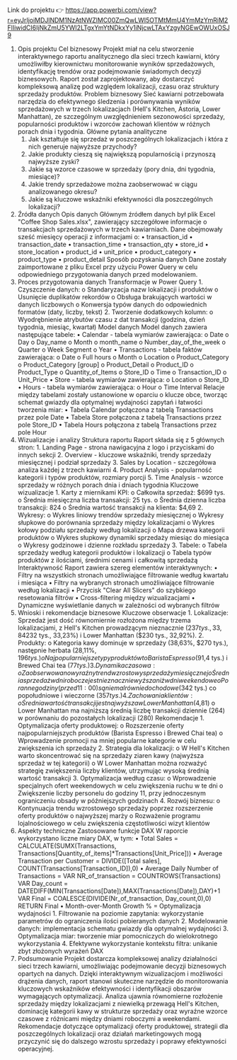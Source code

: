 Link do projektu 👉 https://app.powerbi.com/view?r=eyJrIjoiMDJlNDM1NzAtNWZlMC00ZmQwLWI5OTMtMmU4YmMzYmRiM2FlIiwidCI6IjNkZmU5YWI2LTgxYmYtNDkxYy1iNjcwLTAxYzgyNGEwOWUxOSJ9
1. Opis projektu
Cel biznesowy
	Projekt miał na celu stworzenie interaktywnego raportu analitycznego dla sieci trzech kawiarni, który umożliwiłby kierownictwu monitorowanie wyników sprzedażowych, 						 
	identyfikację trendów oraz podejmowanie świadomych decyzji biznesowych. Raport został zaprojektowany, aby dostarczyć kompleksową analizę pod względem lokalizacji, czasu oraz 		struktury sprzedaży produktów.
Problem biznesowy
	Sieć kawiarni potrzebowała narzędzia do efektywnego śledzenia i porównywania wyników sprzedażowych w trzech lokalizacjach (Hell's Kitchen, Astoria, Lower Manhattan), ze 					szczególnym uwzględnieniem sezonowości sprzedaży, popularności produktów i wzorców zachowań klientów w różnych porach dnia i tygodnia.
Główne pytania analityczne
	1.	Jak kształtuje się sprzedaż w poszczególnych lokalizacjach i która z nich generuje najwyższe przychody?
	2.	Jakie produkty cieszą się największą popularnością i przynoszą najwyższe zyski?
	3.	Jakie są wzorce czasowe w sprzedaży (pory dnia, dni tygodnia, miesiące)?
	4.	Jakie trendy sprzedażowe można zaobserwować w ciągu analizowanego okresu?
	5.	Jakie są kluczowe wskaźniki efektywności dla poszczególnych lokalizacji?
2. Źródła danych
Opis danych
	Głównym źródłem danych był plik Excel "Coffee Shop Sales.xlsx", zawierający szczegółowe informacje o transakcjach sprzedażowych w trzech kawiarniach. Dane obejmowały sześć 			miesięcy operacji z informacjami o:
		•	transaction_id
		•	transaction_date
		•	transaction_time
		•	transaction_qty
		•	store_id
		•	store_location
		•	product_id
		•	unit_price
		•	product_category
		•	product_type
		•	product_detail
Sposób pozyskania danych
	Dane zostały zaimportowane z pliku Excel przy użyciu Power Query w celu odpowiedniego przygotowania danych przed modelowaniem.
3. Proces przygotowania danych
	Transformacje w Power Query
		1.	Czyszczenie danych:
			o	Standaryzacja nazw lokalizacji i produktów
			o	Usunięcie duplikatów rekordów
			o	Obsługa brakujących wartości w danych liczbowych
			o	Konwersja typów danych do odpowiednich formatów (daty, liczby, tekst)
		2.	Tworzenie dodatkowych kolumn:
			o	Wyodrębnienie atrybutów czasu z dat transakcji (godzina, dzień tygodnia, miesiąc, kwartał)
	Model danych
	Model danych zawiera następujące tabele:
		•	Calendar - tabela wymiarów zawierająca:
			o	Date 
			o	Day 
			o	Day_name 
			o	Month 
			o	month_name 
			o	Number_day_of_the_week 
			o	Quarter 
			o	Week Segment
			o	Year 
		•	Transactions - tabela faktów zawierająca:
			o	Date 
			o	Full hours 
			o	Month 
			o	Location 
			o	Product_Category 
			o	Product_Category [group] 
			o	Product_Detail 
			o	Product_ID 
			o	Product_Type
			o	Quantity_of_Items 
			o	Store_ID 
			o	Time 
			o	Transaction_ID 
			o	Unit_Price 
		•	Store  - tabela wymiarów zawierająca:
			o	Location 
			o	Store_ID 
		•	Hours  - tabela wymiarów zawierająca:
			o	Hour 
			o	Time Interval 
	Relacje między tabelami zostały ustanowione w oparciu o klucze obce, tworząc schemat gwiazdy dla optymalnej wydajności zapytań i łatwości tworzenia miar:
			•	Tabela Calendar połączona z tabelą Transactions przez pole Date
			•	Tabela Store połączona z tabelą Transactions przez pole Store_ID
			•	Tabela Hours połączona z tabelą Transactions przez pole Hour
4. Wizualizacje i analizy
	Struktura raportu
	Raport składa się z 5 głównych stron:
		1.	Landing Page - strona nawigacyjna z logo i przyciskami do innych sekcji
		2.	Overview - kluczowe wskaźniki, trendy sprzedaży miesięcznej i podział sprzedaży
		3.	Sales by Location - szczegółowa analiza każdej z trzech kawiarni
		4.	Product Analysis - popularność kategorii i typów produktów, rozmiary porcji
		5.	Time Analysis - wzorce sprzedaży w różnych porach dnia i dniach tygodnia
	Kluczowe wizualizacje
		1.	Karty z miernikami KPI:
			o	Całkowita sprzedaż: $699 tys.
			o	Średnia miesięczna liczba transakcji: 25 tys.
			o	Średnia dzienna liczba transakcji: 824
			o	Średnia wartość transakcji na klienta: $4,69
		2.	Wykresy:
			o	Wykres liniowy trendów sprzedaży miesięcznej
			o	Wykresy słupkowe do porównania sprzedaży między lokalizacjami
			o	Wykres kołowy podziału sprzedaży według lokalizacji
			o	Mapa drzewa kategorii produktów
			o	Wykres słupkowy dynamiki sprzedaży miesiąc do miesiąca
			o	Wykresy godzinowe i dzienne rozkładu sprzedaży
		3.	Tabele:
			o	Tabela sprzedaży według kategorii produktów i lokalizacji
			o	Tabela typów produktów z ilościami, średnimi cenami i całkowitą sprzedażą
	Interaktywność
	Raport zawiera szereg elementów interaktywnych:
		•	Filtry na wszystkich stronach umożliwiające filtrowanie według kwartału i miesiąca
		•	Filtry na wybranych stronach umożliwiające filtrowanie według lokalizacji
		•	Przycisk "Clear All Slicers" do szybkiego resetowania filtrów
		•	Cross-filtering między wizualizacjami
		•	Dynamiczne wyświetlanie danych w zależności od wybranych filtrów
5. Wnioski i rekomendacje biznesowe
	Kluczowe obserwacje
		1.	Lokalizacje: Sprzedaż jest dość równomiernie rozłożona między trzema lokalizacjami, z Hell's Kitchen prowadzącym nieznacznie ($237 tys., 33,84%), następnie Astoria ($232 		tys., 33,23%) i Lower Manhattan ($230 tys., 32,92%).
		2.	Produkty:
			o	Kategoria kawy dominuje w sprzedaży (38,63%, $270 tys.), następnie herbata (28,11%, $196 tys.)
			o	Najpopularniejsze typy produktów to Barista Espresso ($91,4 tys.) i Brewed Chai tea ($77 tys.)
		3.	Dynamika czasowa:
			o	Zaobserwowano wyraźny trend wzrostowy sprzedaży miesięcznej
			o	Średnia sprzedaż w dni robocze jest nieznacznie wyższa niż w dni weekendowe
			o	Poranne godziny (przed 11:00) są niemal równie dochodowe ($342 tys.) co popołudniowe i wieczorne ($357 tys.)
		4.	Zachowania klientów:
			o	Średnia wartość transakcji jest najwyższa w Lower Manhattan ($4,81)
			o	Lower Manhattan ma najniższą średnią liczbę transakcji dziennie (264) w porównaniu do pozostałych lokalizacji (280)
	Rekomendacje
		1.	Optymalizacja oferty produktowej:
			o	Rozszerzenie oferty najpopularniejszych produktów (Barista Espresso i Brewed Chai tea)
			o	Wprowadzenie promocji na mniej popularne kategorie w celu zwiększenia ich sprzedaży
		2.	Strategia dla lokalizacji:
			o	W Hell's Kitchen warto skoncentrować się na sprzedaży ziaren kawy (najwyższa sprzedaż w tej kategorii)
			o	W Lower Manhattan można rozważyć strategię zwiększenia liczby klientów, utrzymując wysoką średnią wartość transakcji
		3.	Optymalizacja według czasu:
			o	Wprowadzenie specjalnych ofert weekendowych w celu zwiększenia ruchu w te dni
			o	Zwiększenie liczby personelu do godziny 11, przy jednoczesnym ograniczeniu obsady w późniejszych godzinach
		4.	Rozwój biznesu:
			o	Kontynuacja trendu wzrostowego sprzedaży poprzez rozszerzenie oferty produktów o najwyższej marży
			o	Rozważenie programu lojalnościowego w celu zwiększenia częstotliwości wizyt klientów
6. Aspekty techniczne
	Zastosowane funkcje DAX
	W raporcie wykorzystano liczne miary DAX, w tym:
		•	Total Sales = CALCULATE(SUMX(Transactions, Transactions[Quantity_of_items]*Transactions[Unit_Price]))
		•	Average Transaction per Customer = DIVIDE([Total sales], COUNT(Transactions[Transaction_ID]),0)
		•	Average Daily Number of Transactions = 
		VAR NR_of_transaction = COUNTROWS(Transactions)
		       VAR Day_count = DATEDIFF(MIN(Transactions[Date]),MAX(Transactions[Date]),DAY)+1
		       VAR Final =  COALESCE(DIVIDE(Nr_of_transaction, Day_count,0),0)
		        RETURN Final
		•	Month-over-Month Growth % = 
	Optymalizacja wydajności
		1.	Filtrowanie na poziomie zapytania: wykorzystanie parametrów do ograniczenia ilości pobieranych danych
		2.	Modelowanie danych: implementacja schematu gwiazdy dla optymalnej wydajności
		3.	Optymalizacja miar: tworzenie miar pomocniczych do wielokrotnego wykorzystania
		4.	Efektywne wykorzystanie kontekstu filtra: unikanie zbyt złożonych wyrażeń DAX
8. Podsumowanie
	Projekt dostarcza kompleksowej analizy działalności sieci trzech kawiarni, umożliwiając podejmowanie decyzji biznesowych opartych na danych. Dzięki interaktywnym wizualizacjom 	i możliwości drążenia danych, raport stanowi skuteczne narzędzie do monitorowania kluczowych wskaźników efektywności i identyfikacji obszarów wymagających optymalizacji.
	Analiza ujawnia równomierne rozłożenie sprzedaży między lokalizacjami z niewielką przewagą Hell's Kitchen, dominację kategorii kawy w strukturze sprzedaży oraz wyraźne wzorce 		czasowe z różnicami między dniami roboczymi a weekendami. Rekomendacje dotyczące optymalizacji oferty produktowej, strategii dla poszczególnych lokalizacji oraz działań 					marketingowych mogą przyczynić się do dalszego wzrostu sprzedaży i poprawy efektywności operacyjnej.

